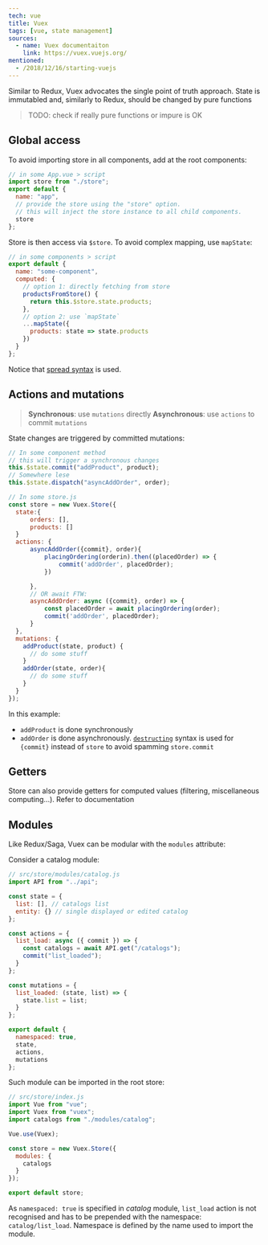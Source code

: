```yaml
---
tech: vue
title: Vuex
tags: [vue, state management]
sources:
  - name: Vuex documentaiton
    link: https://vuex.vuejs.org/
mentioned:
  - /2018/12/16/starting-vuejs
---
```


Similar to Redux, Vuex advocates the single point of truth approach. State is
immutabled and, similarly to Redux, should be changed by pure functions

> TODO: check if really pure functions or impure is OK

## Global access

To avoid importing store in all components, add at the root components:

```javascript
// in some App.vue > script
import store from "./store";
export default {
  name: "app",
  // provide the store using the "store" option.
  // this will inject the store instance to all child components.
  store
};
```

Store is then access via `$store`. To avoid complex mapping, use `mapState`:

```javascript
// in some components > script
export default {
  name: "some-component",
  computed: {
    // option 1: directly fetching from store
    productsFromStore() {
      return this.$store.state.products;
    },
    // option 2: use `mapState`
    ...mapState({
      products: state => state.products
    })
  }
};
```

Notice that [spread syntax](https://developer.mozilla.org/docs/Web/JavaScript/Reference/Operators/Spread_syntax) is used.

## Actions and mutations

> **Synchronous**: use `mutations` directly
> **Asynchronous**: use `actions` to commit `mutations`

State changes are triggered by committed mutations:

```javascript
// In some component method
// this will trigger a synchronous changes
this.$state.commit("addProduct", product);
// Somewhere lese
this.$state.dispatch("asyncAddOrder", order);

// In some store.js
const store = new Vuex.Store({
  state:{
      orders: [],
      products: []
  }
  actions: {
      asyncAddOrder({commit}, order){
          placingOrdering(orderin).then((placedOrder) => {
              commit('addOrder', placedOrder);
          })

      },
      // OR await FTW:
      asyncAddOrder: async ({commit}, order) => {
          const placedOrder = await placingOrdering(order);
          commit('addOrder', placedOrder);
      }
  },
  mutations: {
    addProduct(state, product) {
      // do some stuff
    }
    addOrder(state, order){
      // do some stuff
    }
  }
});
```

In this example:

- `addProduct` is done synchronously
- `addOrder` is done asynchronously. [`destructing`](https://developer.mozilla.org/en-US/docs/Web/JavaScript/Reference/Operators/Destructuring_assignment)
  syntax is used for `{commit}` instead of `store` to avoid spamming `store.commit`

## Getters

Store can also provide getters for computed values (filtering, miscellaneous
computing...). Refer to documentation

## Modules

Like Redux/Saga, Vuex can be modular with the `modules` attribute:

Consider a catalog module:

```javascript
// src/store/modules/catalog.js
import API from "../api";

const state = {
  list: [], // catalogs list
  entity: {} // single displayed or edited catalog
};

const actions = {
  list_load: async ({ commit }) => {
    const catalogs = await API.get("/catalogs");
    commit("list_loaded");
  }
};

const mutations = {
  list_loaded: (state, list) => {
    state.list = list;
  }
};

export default {
  namespaced: true,
  state,
  actions,
  mutations
};
```

Such module can be imported in the root store:

```javascript
// src/store/index.js
import Vue from "vue";
import Vuex from "vuex";
import catalogs from "./modules/catalog";

Vue.use(Vuex);

const store = new Vuex.Store({
  modules: {
    catalogs
  }
});

export default store;
```

As `namespaced: true` is specified in _catalog_ module, `list_load` action is not
recognised and has to be prepended with the namespace: `catalog/list_load`.
Namespace is defined by the name used to import the module.
